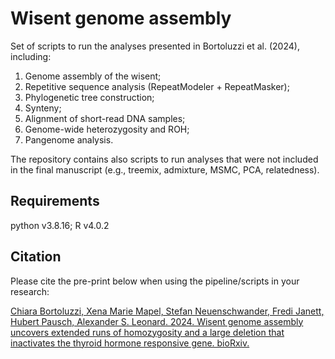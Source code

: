 # Wisent genome assembly

Set of scripts to run the analyses presented in Bortoluzzi et al. (2024), including:

1. Genome assembly of the wisent;
2. Repetitive sequence analysis (RepeatModeler + RepeatMasker);
3. Phylogenetic tree construction;
4. Synteny;
5. Alignment of short-read DNA samples;
6. Genome-wide heterozygosity and ROH;
7. Pangenome analysis.

The repository contains also scripts to run analyses that were not included in the final manuscript (e.g., treemix, admixture, MSMC, PCA, relatedness).

## Requirements
python v3.8.16; R v4.0.2

## Citation

Please cite the pre-print below when using the pipeline/scripts in your research:

[Chiara Bortoluzzi, Xena Marie Mapel, Stefan Neuenschwander, Fredi Janett, Hubert Pausch, Alexander S. Leonard. 2024. Wisent genome assembly uncovers extended runs of homozygosity and a large deletion that inactivates the thyroid hormone responsive gene. bioRxiv.](https://www.biorxiv.org/content/10.1101/2024.04.08.588592v1)

 
